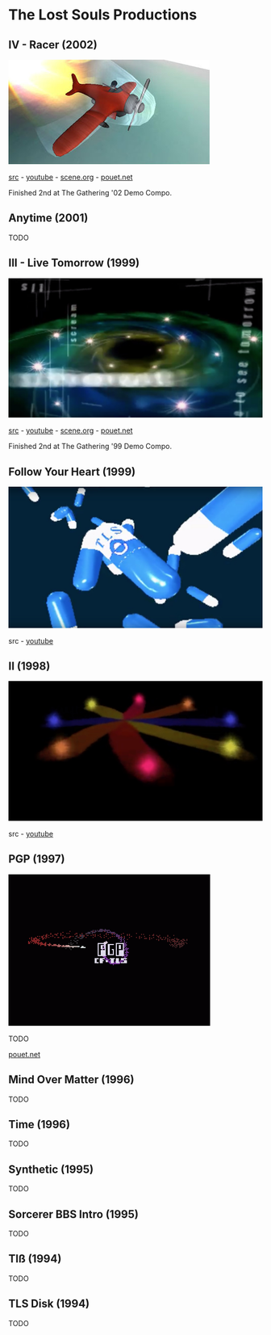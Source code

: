 # The Lost Souls Productions

## IV - Racer (2002)
[![screenshot](images/IV-screenshot01.jpg)](https://www.youtube.com/watch?v=mHV_oIYZyEg)

[src](https://github.com/the-lost-souls/IV) - 
[youtube](https://www.youtube.com/watch?v=mHV_oIYZyEg) - 
[scene.org](https://files.scene.org/view/parties/2002/thegathering02/demo/iv_-_racer_by_tls.zip) - 
[pouet.net](http://www.pouet.net/prod.php?which=5555)

Finished 2nd at The Gathering '02 Demo Compo.

## Anytime (2001)
TODO

## III - Live Tomorrow (1999)
[![screenshot](images/III-screenshot01.jpg)](https://www.youtube.com/watch?v=Rd-w4rKwvr4)

[src](https://github.com/the-lost-souls/III) - 
[youtube](https://www.youtube.com/watch?v=Rd-w4rKwvr4) - 
[scene.org](https://files.scene.org/view/parties/1999/thegathering99/demo/tls_iii.zip) - 
[pouet.net](http://www.pouet.net/prod.php?which=5919)

Finished 2nd at The Gathering '99 Demo Compo.

## Follow Your Heart (1999)
[![screenshot](images/FYH-screenshot01.jpg)](https://www.youtube.com/watch?v=u9j6pc9UeRs)

src - 
[youtube](https://www.youtube.com/watch?v=Rd-w4rKwvr4)

## II (1998)
[![screenshot](images/II-screenshot01.jpg)](https://www.youtube.com/watch?v=u9j6pc9UeRs)

src - 
[youtube](https://www.youtube.com/watch?v=SQGvSi6TyXA)

## PGP (1997)
[![screenshot](images/pgp-screenshot01.gif)](https://www.youtube.com/watch?v=u9j6pc9UeRs)

TODO

[pouet.net](http://www.pouet.net/prod.php?which=15848)

## Mind Over Matter (1996)
TODO

## Time (1996)
TODO

## Synthetic (1995)
TODO

## Sorcerer BBS Intro (1995)
TODO

## TIß (1994)
TODO

## TLS Disk (1994)
TODO


